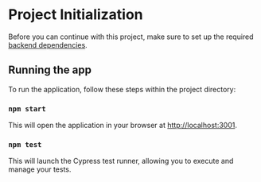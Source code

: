 # Project Initialization

Before you can continue with this project, make sure to set up the required [backend dependencies](https://github.com/nainglinaung/scraper-test).


## Running the app

To run the application, follow these steps within the project directory:

### `npm start`

This will open the application in your browser at [http://localhost:3001](http://localhost:3001).


### `npm test`

This will launch the Cypress test runner, allowing you to execute and manage your tests.


